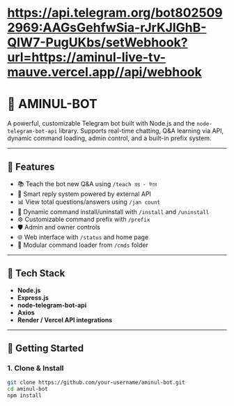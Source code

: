 # https://api.telegram.org/bot8025092969:AAGsGehfwSia-rJrKJlGhB-QIW7-PugUKbs/setWebhook?url=https://aminul-live-tv-mauve.vercel.app//api/webhook

# 🤖 AMINUL-BOT

A powerful, customizable Telegram bot built with Node.js and the `node-telegram-bot-api` library. Supports real-time chatting, Q&A learning via API, dynamic command loading, admin control, and a built-in prefix system.

---

## 📌 Features

- 📚 Teach the bot new Q&A using `/teach প্রশ্ন - উত্তর`
- 🤖 Smart reply system powered by external API
- 📊 View total questions/answers using `/jan count`
- 🔧 Dynamic command install/uninstall with `/install` and `/uninstall`
- ⚙️ Customizable command prefix with `/prefix`
- 🛡️ Admin and owner controls
- 🌐 Web interface with `/status` and home page
- 🧠 Modular command loader from `/cmds` folder

---

## 🧰 Tech Stack

- **Node.js**
- **Express.js**
- **node-telegram-bot-api**
- **Axios**
- **Render / Vercel API integrations**

---

## 🚀 Getting Started

### 1. Clone & Install

```bash
git clone https://github.com/your-username/aminul-bot.git
cd aminul-bot
npm install
